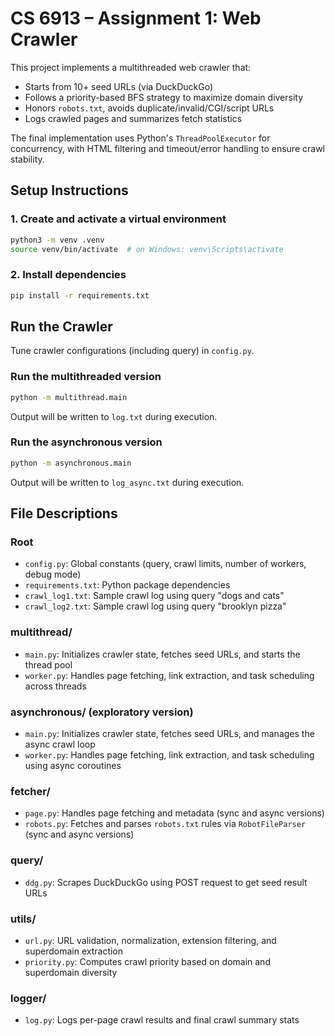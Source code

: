 # CS 6913 – Assignment 1: Web Crawler

This project implements a multithreaded web crawler that:

- Starts from 10+ seed URLs (via DuckDuckGo)
- Follows a priority-based BFS strategy to maximize domain diversity
- Honors `robots.txt`, avoids duplicate/invalid/CGI/script URLs
- Logs crawled pages and summarizes fetch statistics

The final implementation uses Python's `ThreadPoolExecutor` for concurrency, with HTML filtering and timeout/error handling to ensure crawl stability.

## Setup Instructions

### 1. Create and activate a virtual environment

```bash
python3 -m venv .venv
source venv/bin/activate  # on Windows: venv\Scripts\activate
```

### 2. Install dependencies

```bash
pip install -r requirements.txt
```

## Run the Crawler

Tune crawler configurations (including query) in `config.py`.

### Run the multithreaded version

```bash
python -m multithread.main
```

Output will be written to `log.txt` during execution.

### Run the asynchronous version

```bash
python -m asynchronous.main
```

Output will be written to `log_async.txt` during execution.

## File Descriptions

### Root

- `config.py`: Global constants (query, crawl limits, number of workers, debug mode)
- `requirements.txt`: Python package dependencies
- `crawl_log1.txt`: Sample crawl log using query "dogs and cats"
- `crawl_log2.txt`: Sample crawl log using query "brooklyn pizza"

### multithread/

- `main.py`: Initializes crawler state, fetches seed URLs, and starts the thread pool
- `worker.py`: Handles page fetching, link extraction, and task scheduling across threads

### asynchronous/ (exploratory version)

- `main.py`: Initializes crawler state, fetches seed URLs, and manages the async crawl loop
- `worker.py`: Handles page fetching, link extraction, and task scheduling using async coroutines

### fetcher/

- `page.py`: Handles page fetching and metadata (sync and async versions)
- `robots.py`: Fetches and parses `robots.txt` rules via `RobotFileParser` (sync and async versions)

### query/

- `ddg.py`: Scrapes DuckDuckGo using POST request to get seed result URLs

### utils/

- `url.py`: URL validation, normalization, extension filtering, and superdomain extraction
- `priority.py`: Computes crawl priority based on domain and superdomain diversity

### logger/

- `log.py`: Logs per-page crawl results and final crawl summary stats
